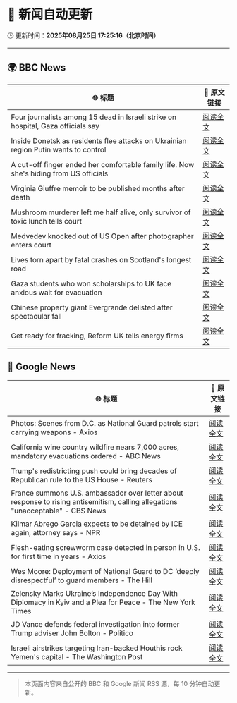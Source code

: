 # 🧠 新闻自动更新

🕒 更新时间：**2025年08月25日 17:25:16（北京时间）**

---

## 🌍 BBC News

| 🌐 标题 | 🔗 原文链接 |
|--------|-------------|
| Four journalists among 15 dead in Israeli strike on hospital, Gaza officials say | [阅读全文](https://www.bbc.com/news/articles/cp89rp48246o?at_medium=RSS&at_campaign=rss) |
| Inside Donetsk as residents flee attacks on Ukrainian region Putin wants to control | [阅读全文](https://www.bbc.com/news/articles/c209yn1ygz6o?at_medium=RSS&at_campaign=rss) |
| A cut-off finger ended her comfortable family life. Now she's hiding from US officials | [阅读全文](https://www.bbc.com/news/articles/cvg4kd385e4o?at_medium=RSS&at_campaign=rss) |
| Virginia Giuffre memoir to be published months after death | [阅读全文](https://www.bbc.com/news/articles/c2djy7048pdo?at_medium=RSS&at_campaign=rss) |
| Mushroom murderer left me half alive, only survivor of toxic lunch tells court | [阅读全文](https://www.bbc.com/news/articles/cp8zr04wzz9o?at_medium=RSS&at_campaign=rss) |
| Medvedev knocked out of US Open after photographer enters court | [阅读全文](https://www.bbc.com/sport/tennis/articles/c0qly4k97q0o?at_medium=RSS&at_campaign=rss) |
| Lives torn apart by fatal crashes on Scotland's longest road | [阅读全文](https://www.bbc.com/news/articles/c70xn6pnx0go?at_medium=RSS&at_campaign=rss) |
| Gaza students who won scholarships to UK face anxious wait for evacuation | [阅读全文](https://www.bbc.com/news/articles/cx2x16y2ppro?at_medium=RSS&at_campaign=rss) |
| Chinese property giant Evergrande delisted after spectacular fall | [阅读全文](https://www.bbc.com/news/articles/c14g7r44566o?at_medium=RSS&at_campaign=rss) |
| Get ready for fracking, Reform UK tells energy firms | [阅读全文](https://www.bbc.com/news/articles/c74172wlezwo?at_medium=RSS&at_campaign=rss) |

## 📰 Google News

| 🌐 标题 | 🔗 原文链接 |
|--------|-------------|
| Photos: Scenes from D.C. as National Guard patrols start carrying weapons - Axios | [阅读全文](https://news.google.com/rss/articles/CBMiekFVX3lxTE11QUZJcmNEUk00YXpGb2pMVHR1R2tKQWJ5NlBSMTJMa0RuU1lNMkV1aXp6ZTdaYzdmSjQ2X3hSNVRMRkp6VHRndXYtUFJJWEM1RVNGelZqbjRPaDhMcjF0UHBhYl9jWUk2ekxaYnY2Vm90TmJ4WE9ITjdR?oc=5) |
| California wine country wildfire nears 7,000 acres, mandatory evacuations ordered - ABC News | [阅读全文](https://news.google.com/rss/articles/CBMingFBVV95cUxNeFZsdzRUX2ttb3VMVE1XQzBITHRNNmJBeVBGZVUxckIzUDdzVTF4TVBvYnhBdVY5TFlLNGlFZkFEUUQ5bEkyUF9UNldpbHpRQVFqTjJ5Qy05Q2NMcXhEekxyNWVnWHh2T1NOMzBmemxiZjBtbENvd1dIeHpic3UtczF3TmJRQWt3TTBvQnd0MXdxNTcxN183Wkh2WmNIUdIBowFBVV95cUxOU2pUYUVSS2FYdHhkSU5uaV81UWYxbFFaYk80c01sSnJ5SkRhd0NVaFI1MTJ1UVpSeDFBUUxwaDY4TmNaMnBrN2JIYWJURG5DaUE3Y0lSYnJ5eDBDd1BDV1MwTXNZcko0QjVKVl9jdFlubW1DcVBaR3kzUUI3NGlmMFhNZHFtM21zRUdMWVhTY3YxcE00ZGZxZ2d5d1ZVRVZGOUdZ?oc=5) |
| Trump's redistricting push could bring decades of Republican rule to the US House - Reuters | [阅读全文](https://news.google.com/rss/articles/CBMitgFBVV95cUxNWjhra0pRc0FkM2pFYjRvRHJiQUtPdEVKRW1IM2gtSnpoTzBoQkpSSlhYdlAza291SHlYVnY3U2xPUzVWZkowOGNFXy1OV3YxU3Vibk4xUlp5SHVLcXYzYjJEVzN0bm4yQ2VwelFfX05meWNxWWd1Qjk0WlJ1Y1E3eExOLVlySHQ5TDZmNVpUN281Tmp0X3YtZzJpbEtYV3l4am9tMV9GN0Z1RU9BdXB5TW1salZBZw?oc=5) |
| France summons U.S. ambassador over letter about response to rising antisemitism, calling allegations "unacceptable" - CBS News | [阅读全文](https://news.google.com/rss/articles/CBMijwFBVV95cUxNZUVzZkctZGloOFJxV0swbGxSd2lpRVBrNHc0aWo5VmtvbElzUUQxdjNaSVFXdzFTQzIyVUdncWRURlQ2b1RCQTVlaEhPbWRuMnJtcExZYjZVZVM1bmdlelNSTXI0UEM1WTN3UThLNDE1d0hzUTh2MERSTnZLMGhmYlZFaUVSQVg1NV8zVFRqSdIBlAFBVV95cUxQckFwMldLNnB3U0JRUmUwckNMdGRCd0liWVhpVkotYi0yblhyYks0S0kyR2lKU0k4bW1LY0RVQ1hjd00zNGtLaUNjcGJteXliOWw5TzVfU3lMdGFkd0syMVFDOUdob3YzTkpmdllTOFdzN25Nc2tfVFV5YlB4eXRYR3FfZnZkT09rZW5vUnBtdldKRlRL?oc=5) |
| Kilmar Abrego Garcia expects to be detained by ICE again, attorney says - NPR | [阅读全文](https://news.google.com/rss/articles/CBMirwFBVV95cUxNQThWWmFRZkxfR3lhU2lNNFNCV0pxN3VKR3gzRkRKNzVINFpCRjM1WXpuZ010Y05SVDNtWVpSN1h3T2xNX052eTcyb0g0TGN2NFUxX1pmOVhtUXJNOGw1cG45UGVnMVNoNURPUENpN1VSc2JFOFEzR19JbEVzbUVLeU5yaWc3RlhNTm5vRnBWUUEzanVXUnN1SGpEcldMMHdLSUM2V2NZM09Kb1BJckpJ?oc=5) |
| Flesh-eating screwworm case detected in person in U.S. for first time in years - Axios | [阅读全文](https://news.google.com/rss/articles/CBMijwFBVV95cUxOQ1lBOFdPdWphZ041M3BqTkZVR0dUV0YyUC1ybXFuOFVBdXhiVXB2NlVFZGtsbnZrZGxfVjVRcUFQQWpHd2lWMGlQbGpDS2d3dTQ2SGVJZGVUMldHX3plYmY4S2VhaVpJbWlRa212VjlTM3hQNkxUanZJZEpFdTlPNUFFdEVlblh0Q1NCTkZ6OA?oc=5) |
| Wes Moore: Deployment of National Guard to DC ‘deeply disrespectful’ to guard members - The Hill | [阅读全文](https://news.google.com/rss/articles/CBMihwFBVV95cUxPSE9acklrUU5KMWN2ZzFTWm9QS1FjWnY2TktpaFNJamFZWXNKZWh6LUdRckl1UHh0bFN6Mjgyd2pwR3RBVlpaRXN0M0V4NGRLM05lcWJlNTdfd1Byd2VTYzY1cEtpbHZQNGVHN2RYNXJlX09oaFM2V0I2RmgwWnVtcjVqMXVMVFnSAYwBQVVfeXFMUFN3czFLTGlWUzNkSHgwMDVYSXBfVHNDRnZMUVRXcU54MWlMYzMtMEhRUFU5b2lkZXpDODFvVW5XdnNhN2QwVTZ2dldmZVBNWDVlbHhXVDRRRVE0Z2FEcE9kYk1QN3VqVUpmLTk1NGVGTEdYT3VKZlcxejRDZ1BJdXRxNGlFYWxTbzAyQmU?oc=5) |
| Zelensky Marks Ukraine’s Independence Day With Diplomacy in Kyiv and a Plea for Peace - The New York Times | [阅读全文](https://news.google.com/rss/articles/CBMijwFBVV95cUxPbl9jX3NKSGJQR211eUxDajAxRkVkaGtSdzRrcDBDbE55WFVxTDFHYU5TcXpPSlN6bklVZVNHUDRZNkcybUt0Tl9sNTNLbGJ0Y0l4MUlud090RmZHZEM4YUpNSGFKaG9abWQ0TE8wQ3l0ay1TZ2ZXQkhuc2k0WEgyeTFoZnlFQXRTZDBCd2czQQ?oc=5) |
| JD Vance defends federal investigation into former Trump adviser John Bolton - Politico | [阅读全文](https://news.google.com/rss/articles/CBMiekFVX3lxTE9uTVEwV0lYdTI3ZzdLZVZCRG9mc1VkTzlsLUJ3T2tlX2lpYlVqdXVEa2RHZG1nZVU3V0dSeWJqUEs2VTBaTzIzV3BDanpoUkRVRnlBaFFmVHZIbnNUVXAtc01uUGYtb0xKbjBBOVNMZjJJNVRtbHEtdjVn?oc=5) |
| Israeli airstrikes targeting Iran-backed Houthis rock Yemen's capital - The Washington Post | [阅读全文](https://news.google.com/rss/articles/CBMixgFBVV95cUxQc0dBZWl6QnFIOExscG95andaLXFCYmVtMkViSHBkemc5Y0FfdWFTM1FiZDgxTlZKcXd1bnRETThFWDVEd214cmFfTzFBTWoyNWNEdGhxZ3hZaFNYQURZdzYxWXptcjA1SzBMVWV5d05lMnhnRUl5RDgwNmw3d1ZYRGwzT2Rtdjk4QUk2OExKS3ItMmVoQUZwd1lRdnpGc1VBRWphQW9NN2JvekxJRk5fbS1RUHBtRXQ0SlVYNEFZUTFtZktwRHc?oc=5) |

---
> 本页面内容来自公开的 BBC 和 Google 新闻 RSS 源，每 10 分钟自动更新。
